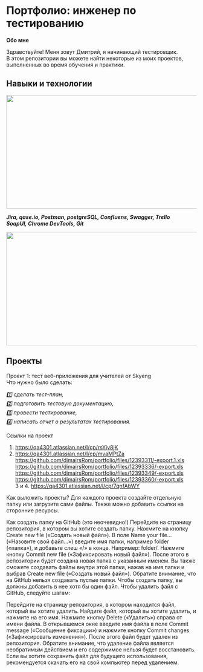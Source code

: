 
# **Портфолио: инженер по тестированию**

**Обо мне**

Здравствуйте! Меня зовут Дмитрий, я начинающий тестировщик.   
В этом репозитории вы можете найти некоторые из моих проектов, выполненных во время обучения и практики.

## **Навыки и технологии**
<div align="center">
  <img src="https://media.giphy.com/media/dWesBcTLavkZuG35MI/giphy.gif" width="600" height="300"/>
</div>      

  
***Jira, qase.io, Postman, postgreSQL, Confluens, Swagger, Trello  
SoapUI, Chrome DevTools, Git***  

  
<div align="center">
  <img src="https://media0.giphy.com/media/1Zm5HClwBECaDLA5ua/giphy.gif?cid=ecf05e47psiki06em9nwe6vrii62k2phc0v80e1yei6asq58&ep=v1_gifs_related&rid=giphy.gif&ct=g" width="600" height="300"/>
</div>

## **Проекты**
Проект 1: тест веб-приложения для учителей от Skyeng  
Что нужно было сделать:  

*1️⃣ сделать тест-план,*    
*2️⃣ подготовить тестовую документацию,*    
*3️⃣ провести тестирование,*   
*4️⃣ написать отчет о результатах тестирования.*    

Ссылки на проект  
1. https://qa4301.atlassian.net/l/cp/rsYjv8jK  
2. https://qa4301.atlassian.net/l/cp/mvaMPtZa    
   https://github.com/dimairsRom/portfolio/files/12393311/-export.1.xls  
   https://github.com/dimairsRom/portfolio/files/12393336/-export.xls  
   https://github.com/dimairsRom/portfolio/files/12393349/-export.xls  
   https://github.com/dimairsRom/portfolio/files/12393360/-export.xls  
3 и 4. https://qa4301.atlassian.net/l/cp/7qnfAbWY





Как выложить проекты?
Для каждого проекта создайте отдельную папку или загрузите сами файлы. Также можно добавить ссылки на сторонние ресурсы.

Как создать папку на GitHub (это неочевидно!)
Перейдите на страницу репозитория, в котором вы хотите создать папку.
Нажмите на кнопку Create new file («Создать новый файл»).
В поле Name your file... («Назовите свой файл...») введите имя папки, например folder («папка»), и добавьте слеш «/» в конце. Например: folder/.
Нажмите кнопку Commit new file («Зафиксировать новый файл»).
После этого в репозитории будет создана новая папка с указанным именем. Вы также сможете создавать файлы внутри этой папки, нажав на имя папки и выбрав Create new file («Создать новый файл»).
Обратите внимание, что на GitHub нельзя создавать пустые папки. Чтобы создать папку, вы должны добавить в нее хотя бы один файл.
Чтобы удалить файл с GitHub, следуйте шагам:

Перейдите на страницу репозитория, в котором находится файл, который вы хотите удалить.
Найдите файл, который вы хотите удалить, и нажмите на его имя.
Нажмите кнопку Delete («Удалить») справа от имени файла.
В открывшемся окне введите имя файла в поле Commit message («Сообщение фиксации») и нажмите кнопку Commit changes («Зафиксировать изменения»).
После этого файл будет удален из репозитория. Обратите внимание, что удаление файла является необратимым действием и его содержимое нельзя будет восстановить. Если вы хотите сохранить файл для будущего использования, рекомендуется скачать его на свой компьютер перед удалением.
